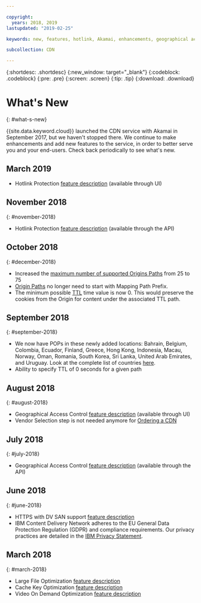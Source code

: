 ```yaml
---

copyright:
  years: 2018, 2019
lastupdated: "2019-02-25"

keywords: new, features, hotlink, Akamai, enhancements, geographical access, cache, key, optimization, video on demand, feature, descriptions, protection, vendor

subcollection: CDN

---
```


{:shortdesc: .shortdesc}
{:new_window: target="_blank"}
{:codeblock: .codeblock}
{:pre: .pre}
{:screen: .screen}
{:tip: .tip}
{:download: .download}

# What's New
{: #what-s-new}

{{site.data.keyword.cloud}} launched the CDN service with Akamai in September 2017, but we haven't stopped there. We continue to make enhancements and add new features to the service, in order to better serve you and your end-users. Check back periodically to see what's new.

## March 2019

* Hotlink Protection [feature description](/docs/infrastructure/CDN?topic=CDN-feature-descriptions#hotlink-protection) (available through UI)

## November 2018
{: #november-2018}

  * Hotlink Protection [feature description](/docs/infrastructure/CDN/feature-descriptions.html#hotlink-protection) (available through the API)
  
## October 2018
{: #december-2018}

  * Increased the [maximum number of supported Origins Paths](/docs/infrastructure/CDN/known-limitations.html#known-limitations) from 25 to 75
  * [Origin Paths](/docs/infrastructure/CDN/how-to.html#adding-origin-path-details) no longer need to start with Mapping Path Prefix.
  * The minimum possible [TTL](/docs/infrastructure/CDN/how-to.html#setting-content-caching-time-using-time-to-live-) time value is now 0. This would preserve the cookies from the Origin for content under the associated TTL path.

## September 2018
{: #september-2018}

  * We now have POPs in these newly added locations: Bahrain, Belgium, Colombia, Ecuador, Finland, Greece, Hong Kong, Indonesia, Macau, Norway, Oman, Romania, South Korea, Sri Lanka, United Arab Emirates, and Uruguay. Look at the complete list of countries [here](/docs/infrastructure/CDN/edge-servers.html#list-of-edge-servers).
  * Ability to specify TTL of 0 seconds for a given path

## August 2018
{: #august-2018}

  * Geographical Access Control [feature description](/docs/infrastructure/CDN/feature-descriptions.html#geographical-access-control) (available through UI)
  * Vendor Selection step is not needed anymore for [Ordering a CDN](/docs/infrastructure/CDN/how-to-order.html#order-a-new-cdn-)

## July 2018
{: #july-2018}

  * Geographical Access Control [feature description](/docs/infrastructure/CDN/feature-descriptions.html#geographical-access-control) (available through the API)

## June 2018
{: #june-2018}

* HTTPS with DV SAN support [feature description](/docs/infrastructure/CDN/feature-descriptions.html#https-protocol-support)
* IBM Content Delivery Network adheres to the EU General Data Protection Regulation (GDPR) and compliance requirements. Our privacy practices are detailed in the [IBM Privacy Statement](https://www.ibm.com/privacy/us/en/).

## March 2018
{: #march-2018}

  * Large File Optimization [feature description](/docs/infrastructure/CDN/feature-descriptions.html#large-file-optimization)
  * Cache Key Optimization [feature description](/docs/infrastructure/CDN/feature-descriptions.html#cache-key-optimization)
  * Video On Demand Optimization [feature description](/docs/infrastructure/CDN/feature-descriptions.html#video-on-demand)
